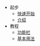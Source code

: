 - 起步
  - [快速开始](/md/quickStart)
  - [介绍](/md/introduce)
- 教程
  - [功能栏](/md/functionBar)
  - [基本用法](/md/basic)